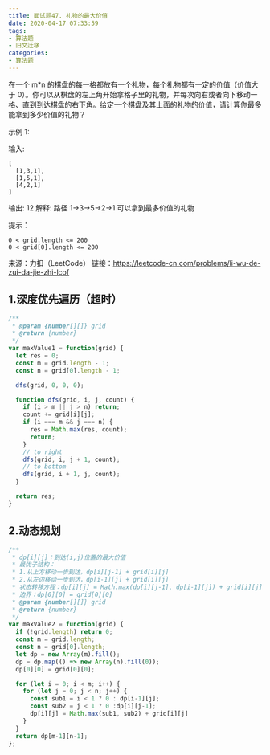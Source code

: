 ```yaml
---
title: 面试题47. 礼物的最大价值
date: 2020-04-17 07:33:59
tags:
- 算法题
- 旧文迁移
categories:
- 算法题
---
```



在一个 m*n 的棋盘的每一格都放有一个礼物，每个礼物都有一定的价值（价值大于 0）。你可以从棋盘的左上角开始拿格子里的礼物，并每次向右或者向下移动一格、直到到达棋盘的右下角。给定一个棋盘及其上面的礼物的价值，请计算你最多能拿到多少价值的礼物？

<!-- more -->

示例 1:

输入: 
```
[
  [1,3,1],
  [1,5,1],
  [4,2,1]
]
```
输出: 12
解释: 路径 1→3→5→2→1 可以拿到最多价值的礼物
 

提示：
```
0 < grid.length <= 200
0 < grid[0].length <= 200
```
来源：力扣（LeetCode）
链接：https://leetcode-cn.com/problems/li-wu-de-zui-da-jie-zhi-lcof

## 1.深度优先遍历（超时）

```js
/**
 * @param {number[][]} grid
 * @return {number}
 */
var maxValue1 = function(grid) {
  let res = 0;
  const m = grid.length - 1;
  const n = grid[0].length - 1;

  dfs(grid, 0, 0, 0);

  function dfs(grid, i, j, count) {
    if (i > m || j > n) return;
    count += grid[i][j];
    if (i === m && j === n) {
      res = Math.max(res, count);
      return;
    }
    // to right
    dfs(grid, i, j + 1, count);
    // to bottom
    dfs(grid, i + 1, j, count);
  }

  return res;
}
```

## 2.动态规划

```js
/**
 * dp[i][j]：到达(i,j)位置的最大价值
 * 最优子结构：
 * 1.从上方移动一步到达，dp[i][j-1] + grid[i][j]
 * 2.从左边移动一步到达，dp[i-1][j] + grid[i][j]
 * 状态转移方程：dp[i][j] = Math.max(dp[i][j-1], dp[i-1][j]) + grid[i][j]
 * 边界：dp[0][0] = grid[0][0]
 * @param {number[][]} grid
 * @return {number}
 */
var maxValue2 = function(grid) {
  if (!grid.length) return 0;
  const m = grid.length;
  const n = grid[0].length;
  let dp = new Array(m).fill();
  dp = dp.map(() => new Array(n).fill(0));
  dp[0][0] = grid[0][0];

  for (let i = 0; i < m; i++) {
    for (let j = 0; j < n; j++) {
      const sub1 = i < 1 ? 0 : dp[i-1][j];
      const sub2 = j < 1 ? 0 :dp[i][j-1];
      dp[i][j] = Math.max(sub1, sub2) + grid[i][j]
    }
  }
  return dp[m-1][n-1];
};
```

